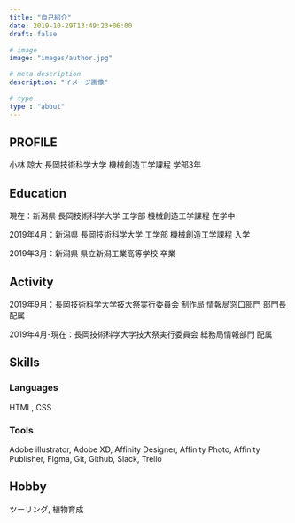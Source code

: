 ```yaml
---
title: "自己紹介"
date: 2019-10-29T13:49:23+06:00
draft: false

# image
image: "images/author.jpg"

# meta description
description: "イメージ画像"

# type
type : "about"
---
```

## PROFILE
小林 諒大
長岡技術科学大学 機械創造工学課程 学部3年


## Education
<p>現在：新潟県 長岡技術科学大学 工学部 機械創造工学課程 在学中</p>
<p>2019年4月：新潟県 長岡技術科学大学 工学部 機械創造工学課程 入学</p>
<p>2019年3月：新潟県 県立新潟工業高等学校 卒業</p>


## Activity
<p>2019年9月：長岡技術科学大学技大祭実行委員会 制作局 情報局窓口部門 部門長 配属</p>
<p>2019年4月-現在：長岡技術科学大学技大祭実行委員会 総務局情報部門 配属</p>


## Skills
### Languages
HTML, CSS


### Tools
Adobe illustrator, Adobe XD, Affinity Designer, Affinity Photo, Affinity Publisher, Figma, Git, Github, Slack, Trello


## Hobby
ツーリング, 植物育成
